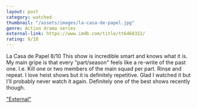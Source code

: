 ```yaml
---
layout: post
category: watched
thumbnail: "/assets/images/la-casa-de-papel.jpg"
genre: Action drama series
external-link: https://www.imdb.com/title/tt6468322/
rating: 8/10
---
```

La Casa de Papel
8/10
This show is incredible smart and knows what it is. My main gripe is that every "part/season" feels like a re-write of the past one. I.e. Kill one or two members of the main squad per part. Rinse and repeat. I love heist shows but it is definitely repetitive. Glad I watched it but I'll probably never watch it again. Definitely one of the best shows recently though.

["External"](https://www.imdb.com/title/tt6468322/)